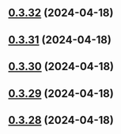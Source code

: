 ## [0.3.32](https://github.com/alancleyton/awesome-ui/compare/v0.3.31...v0.3.32) (2024-04-18)



## [0.3.31](https://github.com/alancleyton/awesome-ui/compare/v0.3.30...v0.3.31) (2024-04-18)



## [0.3.30](https://github.com/alancleyton/awesome-ui/compare/v0.3.29...v0.3.30) (2024-04-18)



## [0.3.29](https://github.com/alancleyton/awesome-ui/compare/v0.3.28...v0.3.29) (2024-04-18)



## [0.3.28](https://github.com/alancleyton/awesome-ui/compare/v0.3.27...v0.3.28) (2024-04-18)



